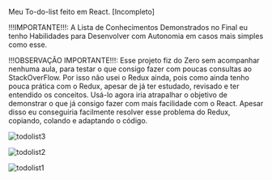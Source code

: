 Meu To-do-list feito em React. [Incompleto]

!!!IMPORTANTE!!!: A Lista de Conhecimentos Demonstrados no Final eu tenho Habilidades para Desenvolver com Autonomia em casos mais simples como esse.

!!!OBSERVAÇÃO IMPORTANTE!!!: Esse projeto fiz do Zero sem acompanhar nenhuma aula, para testar o que consigo fazer com poucas consultas ao StackOverFlow.
 Por isso não usei o Redux ainda, pois como ainda tenho pouca prática com o Redux, apesar de já ter estudado, revisado e ter entendido os conceitos. Usá-lo agora iria atrapalhar o objetivo de demonstrar o que já consigo fazer com mais facilidade com o React. Apesar disso eu conseguiria facilmente resolver esse problema do Redux, copiando, colando e adaptando o código. 

![todolist3](https://user-images.githubusercontent.com/78752003/181660393-101b5b28-0f3d-41c7-a752-f37d0222487f.jpg)

![todolist2](https://user-images.githubusercontent.com/78752003/181660428-ddd60bb0-26ef-49d1-88b7-a394adfa84bb.jpg)

![todolist1](https://user-images.githubusercontent.com/78752003/181660445-2219ac04-4553-47b7-a2ff-622c4da3d948.jpg)
